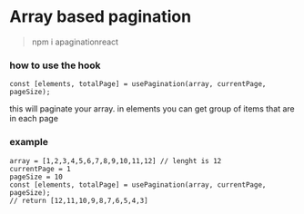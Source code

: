 # Array based pagination

> npm i apaginationreact

### how to use the hook

```
const [elements, totalPage] = usePagination(array, currentPage, pageSize);
```

this will paginate your array.
in elements you can get group of items that are in each page

### example

```
array = [1,2,3,4,5,6,7,8,9,10,11,12] // lenght is 12
currentPage = 1
pageSize = 10
const [elements, totalPage] = usePagination(array, currentPage, pageSize);
// return [12,11,10,9,8,7,6,5,4,3]
```
